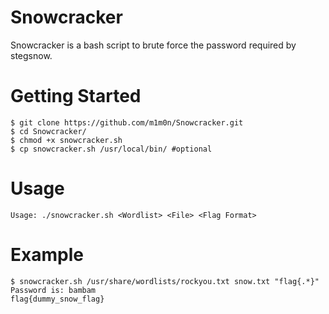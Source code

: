 # Snowcracker
Snowcracker is a bash script to brute force the password required by stegsnow.

# Getting Started
```
$ git clone https://github.com/m1m0n/Snowcracker.git
$ cd Snowcracker/
$ chmod +x snowcracker.sh
$ cp snowcracker.sh /usr/local/bin/ #optional
```

# Usage
`Usage: ./snowcracker.sh <Wordlist> <File> <Flag Format>`

# Example
```
$ snowcracker.sh /usr/share/wordlists/rockyou.txt snow.txt "flag{.*}"
Password is: bambam
flag{dummy_snow_flag}
```
